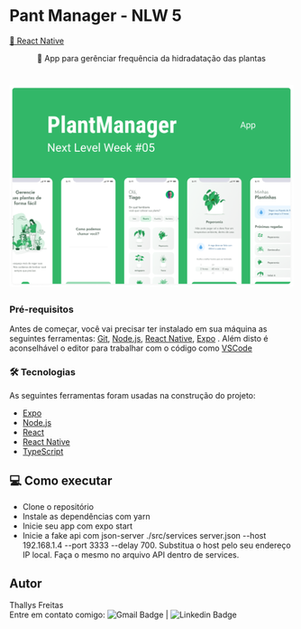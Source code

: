 # Pant Manager - NLW 5
<a href="https://reactnative.dev">📲 React Native</a>
</h1>
<p align="center">🌱 App para gerênciar frequência da hidradatação das plantas</p>

<h1 align="center">
  <img alt="NextLevelWeek" title="#NextLevelWeek" src="./assets/plantmanager.png" />
</h1>

### Pré-requisitos

Antes de começar, você vai precisar ter instalado em sua máquina as seguintes ferramentas:
[Git](https://git-scm.com), [Node.js](https://nodejs.org/en/), [React Native](https://reactnative.dev"), [Expo](https://expo.io/) . 
Além disto é aconselhável o editor para trabalhar com o código como [VSCode](https://code.visualstudio.com/)

### 🛠 Tecnologias

As seguintes ferramentas foram usadas na construção do projeto:

- [Expo](https://expo.io/)
- [Node.js](https://nodejs.org/en/)
- [React](https://pt-br.reactjs.org/)
- [React Native](https://reactnative.dev/)
- [TypeScript](https://www.typescriptlang.org/)

## 💻 Como executar

 - Clone o repositório
 - Instale as dependências com yarn
 - Inicie seu app com expo start
 - Inicie a fake api com json-server ./src/services server.json --host 192.168.1.4 --port 3333 --delay 700. Substitua o host pelo seu endereço IP local. Faça o mesmo no arquivo API dentro de services.

## Autor
  Thallys Freitas  <br/>
  Entre em contato comigo: ![Gmail Badge](https://img.shields.io/badge/thallys%40hotmail.com-E--mail-green?style=flat-square&logo=Gmail&logoColor=white&link=mailto:thallys@hotmail.com) |
![Linkedin Badge](https://img.shields.io/badge/Thallys-LinkedIn-blue?style=flat-square&logo=Linkedin&logoColor=white&link=https://www.linkedin.com/in/thallys-freitas-87155074/)
